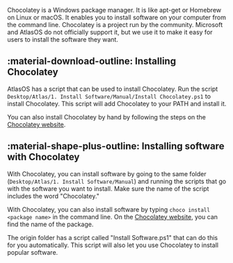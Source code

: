 Chocolatey is a Windows package manager. It is like apt-get or Homebrew on Linux or macOS. It enables you to install software on your computer from the command line. Chocolatey is a project run by the community. Microsoft and AtlasOS do not officially support it, but we use it to make it easy for users to install the software they want.

## :material-download-outline: Installing Chocolatey

AtlasOS has a script that can be used to install Chocolatey. Run the script ``Desktop/Atlas/1. Install Software/Manual/Install Chocolatey.ps1`` to install Chocolatey. This script will add Chocolatey to your PATH and install it.

You can also install Chocolatey by hand by following the steps on the [Chocolatey website](https://chocolatey.org/install).

## :material-shape-plus-outline: Installing software with Chocolatey

With Chocolatey, you can install software by going to the same folder (``Desktop/Atlas/1. Install Software/Manual``) and running the scripts that go with the software you want to install. Make sure the name of the script includes the word "Chocolatey."

With Chocolatey, you can also install software by typing ``choco install <package name>`` in the command line. On the [Chocolatey website](https://chocolatey.org/packages), you can find the name of the package.

The origin folder has a script called "Install Software.ps1" that can do this for you automatically. This script will also let you use Chocolatey to install popular software.